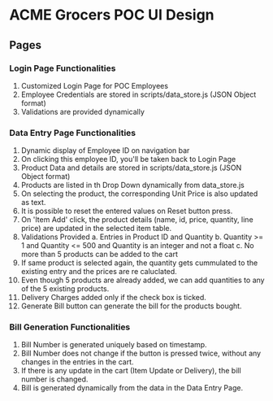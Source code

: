 # ACME Grocers POC UI Design

## Pages

### Login Page Functionalities
1. Customized Login Page for POC Employees
2. Employee Credentials are stored in scripts/data_store.js (JSON Object format)
3. Validations are provided dynamically 

### Data Entry Page Functionalities
1. Dynamic display of Employee ID on navigation bar
2. On clicking this employee ID, you'll be taken back to Login Page
3. Product Data and details are stored in scripts/data_store.js (JSON Object format)
4. Products are listed in th Drop Down dynamically from data_store.js
5. On selecting the product, the corresponding Unit Price is also updated as text.
6. It is possible to reset the entered values on Reset button press.
7. On 'Item Add' click, the product details (name, id, price, quantity, line price) are updated in the selected item table.
8. Validations Provided
    a. Entries in Product ID and Quantity
    b. Quantity >= 1 and Quantity <= 500  and Quantity is an integer and not a float
    c. No more than 5 products can be added to the cart
9. If same product is selected again, the quantity gets cummulated to the existing entry and the prices are re caluclated.
10. Even though 5 products are already added, we can add quantities to any of the 5 existing products.
11. Delivery Charges added only if the check box is ticked.
12. Generate Bill button can generate the bill for the products bought.

### Bill Generation Functionalities
1. Bill Number is generated uniquely based on timestamp.
2. Bill Number does not change if the button is pressed twice, without any changes in the entries in the cart.
3. If there is any update in the cart (Item Update or Delivery), the bill number is changed.
4. Bill is generated dynamically from the data in the Data Entry Page.